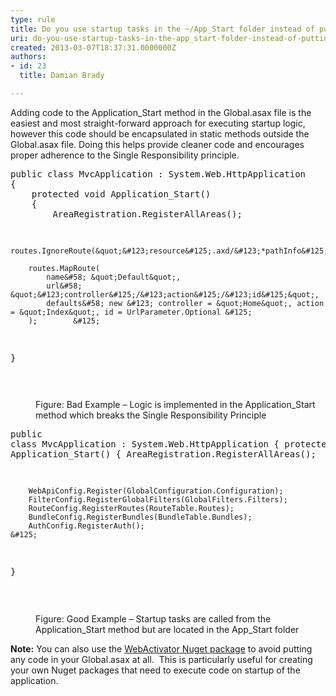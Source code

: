 ```yaml
---
type: rule
title: Do you use startup tasks in the ~/App_Start folder instead of putting code in Global.asax?
uri: do-you-use-startup-tasks-in-the-app_start-folder-instead-of-putting-code-in-globalasax
created: 2013-03-07T18:37:31.0000000Z
authors:
- id: 23
  title: Damian Brady

---
```




<span class='intro'> <p>Adding code to the Application_Start method in the Global.asax file is the easiest and most straight-forward approach for executing startup logic, however this code should be encapsulated in static methods outside the Global.asax file.  Doing this helps provide cleaner code and encourages proper adherence to the Single Responsibility principle.</p> </span>

<dl class="badImage"><dt><div class="greyBox"><pre>public class MvcApplication &#58; System.Web.HttpApplication
&#123;
    protected void Application_Start()
    &#123;
        AreaRegistration.RegisterAllAreas();

        routes.IgnoreRoute(&quot;&#123;resource&#125;.axd/&#123;*pathInfo&#125;&quot;);

        routes.MapRoute(
            name&#58; &quot;Default&quot;,
            url&#58; &quot;&#123;controller&#125;/&#123;action&#125;/&#123;id&#125;&quot;,
            defaults&#58; new &#123; controller = &quot;Home&quot;, action = &quot;Index&quot;, id = UrlParameter.Optional &#125;
        );        &#125;
&#125;

</pre></div></dt><dd>Figure&#58; Bad Example – Logic is implemented in the Application_Start method which breaks the Single Responsibility Principle</dd></dl><dl class="goodImage"><dt><div class="greyBox"><pre>public class MvcApplication &#58; System.Web.HttpApplication
&#123;
    protected void Application_Start()
    &#123;
        AreaRegistration.RegisterAllAreas();

        WebApiConfig.Register(GlobalConfiguration.Configuration);
        FilterConfig.RegisterGlobalFilters(GlobalFilters.Filters);
        RouteConfig.RegisterRoutes(RouteTable.Routes);
        BundleConfig.RegisterBundles(BundleTable.Bundles);
        AuthConfig.RegisterAuth();
    &#125;
&#125;
</pre></div><br>
      <img src="/PublishingImages/startup-task.jpg" alt="" />
   </dt><dd>Figure&#58; Good Example – Startup tasks are called from the Application_Start method but are located in the App_Start folder</dd></dl><p>
   <strong>Note&#58;</strong> You can also use the 
   <a href="http&#58;//nuget.org/packages/WebActivator/">WebActivator Nuget package</a> to avoid putting any code in your Global.asax at all.&#160; This is particularly useful for creating your own Nuget packages that need to execute code on startup of the application.</p>


